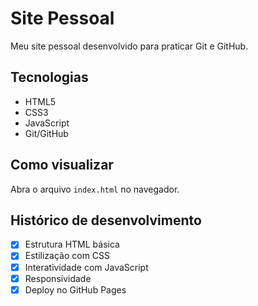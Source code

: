 # Site Pessoal

Meu site pessoal desenvolvido para praticar Git e GitHub.

## Tecnologias

- HTML5
- CSS3
- JavaScript
- Git/GitHub

## Como visualizar

Abra o arquivo `index.html` no navegador.

## Histórico de desenvolvimento

- [x] Estrutura HTML básica
- [x] Estilização com CSS
- [x] Interatividade com JavaScript
- [x] Responsividade
- [x] Deploy no GitHub Pages
